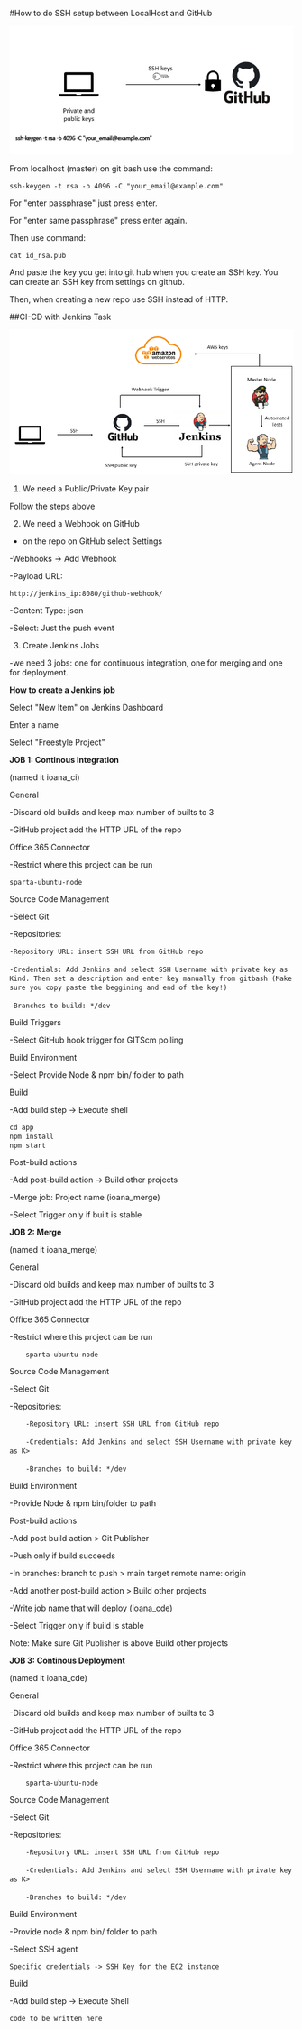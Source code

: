 #How to do SSH setup between LocalHost and GitHub

![alt text](https://github.com/ioanan11/github_ssh_setup/blob/main/SRE_GitHub_ssh_setup/Screenshot%202021-09-08%20101922.png)

From localhost (master) on git bash use the command:

	ssh-keygen -t rsa -b 4096 -C "your_email@example.com"

For "enter passphrase" just press enter. 

For "enter same passphrase" press enter again.  
	
Then use command:

	cat id_rsa.pub

And paste the key you get into git hub when you create an SSH key. You can create an SSH key from settings on github. 

Then, when creating a new repo use SSH instead of HTTP.

##CI-CD with Jenkins Task

![alt text](https://github.com/ioanan11/github_ssh_setup/blob/main/SRE_GitHub_ssh_setup/Screenshot%202021-09-09%20092509.png)

1. We need a Public/Private Key pair

Follow the steps above

2. We need a Webhook on GitHub

- on the repo on GitHub select Settings

-Webhooks -> Add Webhook

-Payload URL: 

	http://jenkins_ip:8080/github-webhook/

-Content Type: json

-Select: Just the push event


3. Create Jenkins Jobs

-we need 3 jobs: one for continuous integration, one for merging and one for deployment.



**How to create a Jenkins job**

Select "New Item" on Jenkins Dashboard

Enter a name

Select "Freestyle Project"	



**JOB 1: Continous Integration** 

(named it ioana_ci)

General

-Discard old builds and keep max number of builts to 3
		
-GitHub project add the HTTP URL of the repo

	
Office 365 Connector

-Restrict where this project can be run

	sparta-ubuntu-node


Source Code Management
			
-Select Git

-Repositories:

	-Repository URL: insert SSH URL from GitHub repo

	-Credentials: Add Jenkins and select SSH Username with private key as Kind. Then set a description and enter key manually from gitbash (Make sure you copy paste the beggining and end of the key!)

	-Branches to build: */dev


Build Triggers

-Select GitHub hook trigger for GITScm polling


Build Environment

-Select Provide Node & npm bin/ folder to path


Build

-Add build step -> Execute shell

	cd app
	npm install
	npm start


Post-build actions

-Add post-build action -> Build other projects

-Merge job: Project name (ioana_merge)

-Select Trigger only if built is stable


**JOB 2: Merge**

(named it ioana_merge)

General

-Discard old builds and keep max number of builts to 3

-GitHub project add the HTTP URL of the repo


Office 365 Connector

-Restrict where this project can be run

        sparta-ubuntu-node


Source Code Management

-Select Git

-Repositories:

        -Repository URL: insert SSH URL from GitHub repo

        -Credentials: Add Jenkins and select SSH Username with private key as K>

        -Branches to build: */dev


Build Environment

-Provide Node & npm bin/folder to path


Post-build actions

-Add post build action > Git Publisher

-Push only if build succeeds

-In branches: 
	branch to push > main
	target remote name: origin

-Add another post-build action > Build other projects

-Write job name that will deploy (ioana_cde)

-Select Trigger only if build is stable

Note: Make sure Git Publisher is above Build other projects




**JOB 3: Continous Deployment**

(named it ioana_cde)


General

-Discard old builds and keep max number of builts to 3

-GitHub project add the HTTP URL of the repo


Office 365 Connector

-Restrict where this project can be run

        sparta-ubuntu-node


Source Code Management

-Select Git

-Repositories:

        -Repository URL: insert SSH URL from GitHub repo

        -Credentials: Add Jenkins and select SSH Username with private key as K>

        -Branches to build: */dev


Build Environment

-Provide node & npm bin/ folder to path

-Select SSH agent 

	Specific credentials -> SSH Key for the EC2 instance


Build

-Add build step -> Execute Shell

	code to be written here
